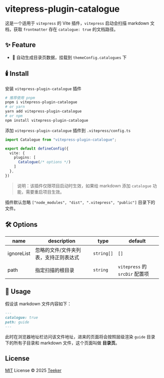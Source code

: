 # vitepress-plugin-catalogue

这是一个适用于 `vitepress` 的 Vite 插件，`vitepress` 启动会扫描 markdown 文档，获取 `frontmatter` 存在 `catalogue: true` 的文档路径。

## ✨ Feature

- 🚀 自动生成目录页数据，挂载到 `themeConfig.catalogues` 下

## 🕯️ Install

安装 `vitepress-plugin-catalogue` 插件

```bash
# 推荐使用 pnpm
pnpm i vitepress-plugin-catalogue
# or yarn
yarn add vitepress-plugin-catalogue
# or npm
npm install vitepress-plugin-catalogue
```

添加 `vitepress-plugin-catalogue` 插件到 `.vitepress/config.ts`

```typescript
import Catalogue from "vitepress-plugin-catalogue";

export default defineConfig({
  vite: {
    plugins: [
      Catalogue(/* options */)
    ]
  },
})
```

> 说明：该插件仅限项目启动时生效，如果给 markdown 添加 `catalogue` 功能，需要重启项目生效。

插件默认忽略 `["node_modules", "dist", ".vitepress", "public"]` 目录下的文件。

## 🛠️ Options

| name          | description                              | type       | default                        |
| ------------- | ---------------------------------------- | ---------- | ------------------------------ |
| ignoreList    | 忽略的文件/文件夹列表，支持正则表达式    | `string[]` | `[]`                           |
| path          | 指定扫描的根目录                         | `string`   | `vitepress` 的 `srcDir` 配置项 |

## 📖 Usage

假设该 markdown 文件内容如下：

```markdown
---
catalogue: true
path: guide
---
```

此时在浏览器地址栏访问该文件地址，进来的页面将会按照层级渲染 `guide` 目录下的所有子目录和 markdown 文件，这个页面叫做 **目录页**。

## License

[MIT](../../LICENSE) License © 2025 [Teeker](https://github.com/Kele-Bingtang)